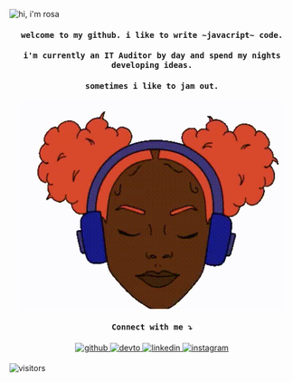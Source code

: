 ![hi, i'm rosa](https://github.com/rcowe/rcowe/blob/main/assets/2021-07-24_15-28-51.gif)

<h4 align="center"><samp> welcome to my github. i like to write ~javacript~ code. </samp></h4>
<h4 align="center"><samp> i'm currently an IT Auditor by day and spend my nights developing ideas. </samp></h4>


<h4 align="center"><samp> sometimes i like to jam out. </samp></h4>
<div align="center"><img src="https://github.com/rcowe/rcowe/blob/main/assets/2021-07-24_15-47-56.gif" alt="trapbobgif" /></div>

<h4 align="center"><samp> Connect with me ⤵️ </samp></h4>
<div align="center">
<a href="https://github.com/rcowe" target="_blank">
<img src=https://img.shields.io/badge/github-%2324292e.svg?&style=for-the-badge&logo=github&logoColor=white alt=github style="margin-bottom: 5px;" />
</a>
<a href="https://dev.to/rcowe" target="_blank">
<img src=https://img.shields.io/badge/dev.to-%2308090A.svg?&style=for-the-badge&logo=dev.to&logoColor=white alt=devto style="margin-bottom: 5px;" />
</a>
<a href="https://linkedin.com/in/rosacbautista" target="_blank">
<img src=https://img.shields.io/badge/linkedin-%231E77B5.svg?&style=for-the-badge&logo=linkedin&logoColor=white alt=linkedin style="margin-bottom: 5px;" />
</a>
<a href="https://instagram.com/in/rosacbautista/" target="_blank">
<img src=https://img.shields.io/badge/instagram-%23000000.svg?&style=for-the-badge&logo=instagram&logoColor=white alt=instagram style="margin-bottom: 5px;" />
</a>  
</div>  


![visitors](https://visitor-badge.glitch.me/badge?page_id=rcowe.visitor-badge)




<!--
**rcowe/rcowe** is a ✨ _special_ ✨ repository because its `README.md` (this file) appears on your GitHub profile.

Here are some ideas to get you started:

- 🔭 I’m currently working on ...
- 🌱 I’m currently learning ...
- 👯 I’m looking to collaborate on ...
- 🤔 I’m looking for help with ...
- 💬 Ask me about ...
- 📫 How to reach me: ...
- 😄 Pronouns: ...
- ⚡ Fun fact: ...
-->
